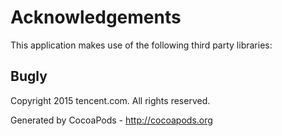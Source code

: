 # Acknowledgements
This application makes use of the following third party libraries:

## Bugly

Copyright 2015 tencent.com. All rights reserved.

Generated by CocoaPods - http://cocoapods.org
